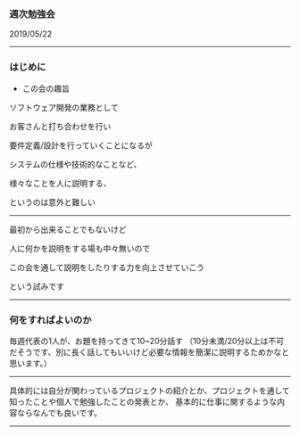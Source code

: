 ### 週次勉強会

2019/05/22

---

### はじめに

* この会の趣旨

ソフトウェア開発の業務として

お客さんと打ち合わせを行い

要件定義/設計を行っていくことになるが

システムの仕様や技術的なことなど、

様々なことを人に説明する、

というのは意外と難しい

---

最初から出来ることでもないけど

人に何かを説明をする場も中々無いので

この会を通して説明をしたりする力を向上させていこう

という試みです

---

### 何をすればよいのか

毎週代表の1人が、お題を持ってきて10~20分話す
（10分未満/20分以上は不可だそうです、別に長く話してもいいけど必要な情報を簡潔に説明するためかなと思います。）

---

具体的には自分が関わっているプロジェクトの紹介とか、プロジェクトを通して知ったことや個人で勉強したことの発表とか、
基本的に仕事に関するような内容ならなんでも良いです。

---



